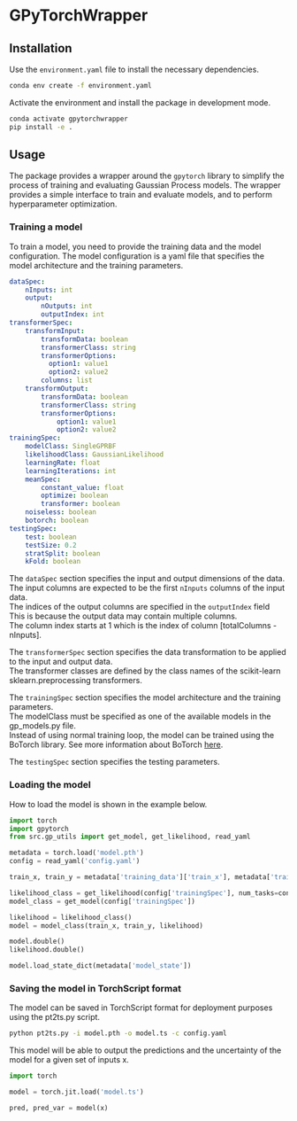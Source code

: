 # GPyTorchWrapper
## Installation

Use the `environment.yaml` file to install the necessary dependencies. 

```bash
conda env create -f environment.yaml
```

Activate the environment and install the package in development mode.

```bash
conda activate gpytorchwrapper
pip install -e .
```

## Usage
The package provides a wrapper around the `gpytorch` library to simplify the process of training and evaluating Gaussian Process models. 
The wrapper provides a simple interface to train and evaluate models, and to perform hyperparameter optimization.

### Training a model
To train a model, you need to provide the training data and the model configuration. 
The model configuration is a yaml file that specifies the model architecture and the training parameters.

```yaml
dataSpec:
    nInputs: int
    output: 
        nOutputs: int
        outputIndex: int
transformerSpec:
    transformInput:
        transformData: boolean
        transformerClass: string
        transformerOptions:
          option1: value1
          option2: value2
        columns: list
    transformOutput:
        transformData: boolean
        transformerClass: string
        transformerOptions: 
            option1: value1
            option2: value2
trainingSpec:
    modelClass: SingleGPRBF
    likelihoodClass: GaussianLikelihood
    learningRate: float
    learningIterations: int
    meanSpec:
        constant_value: float
        optimize: boolean
        transformer: boolean
    noiseless: boolean
    botorch: boolean
testingSpec:
    test: boolean
    testSize: 0.2
    stratSplit: boolean
    kFold: boolean
```

The `dataSpec` section specifies the input and output dimensions of the data.
The input columns are expected to be the first `nInputs` columns of the input data.  
The indices of the output columns are specified in the `outputIndex` field   
This is because the output data may contain multiple columns.  
The column index starts at 1 which is the index of column [totalColumns - nInputs].  

The `transformerSpec` section specifies the data transformation to be applied to the input and output data.  
The transformer classes are defined by the class names of the scikit-learn sklearn.preprocessing transformers.  

The `trainingSpec` section specifies the model architecture and the training parameters.  
The modelClass must be specified as one of the available models in the gp_models.py file.  
Instead of using normal training loop, the model can be trained using the BoTorch library.
See more information about BoTorch [here](https://botorch.org/).

The `testingSpec` section specifies the testing parameters.  

### Loading the model
How to load the model is shown in the example below.  
```python
import torch
import gpytorch
from src.gp_utils import get_model, get_likelihood, read_yaml

metadata = torch.load('model.pth')
config = read_yaml('config.yaml')

train_x, train_y = metadata['training_data']['train_x'], metadata['training_data']['train_y']

likelihood_class = get_likelihood(config['trainingSpec'], num_tasks=config['dataSpec']['output']['nOutputs'])  
model_class = get_model(config['trainingSpec'])

likelihood = likelihood_class()
model = model_class(train_x, train_y, likelihood)

model.double()
likelihood.double()

model.load_state_dict(metadata['model_state'])
```

### Saving the model in TorchScript format
The model can be saved in TorchScript format for deployment purposes using the pt2ts.py script.  
```bash
python pt2ts.py -i model.pth -o model.ts -c config.yaml 
```

This model will be able to output the predictions and the uncertainty of the model for a given set of inputs x.  
```python
import torch

model = torch.jit.load('model.ts')

pred, pred_var = model(x)
```
